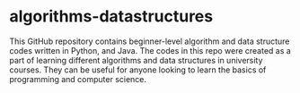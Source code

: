 # algorithms-datastructures
This GitHub repository contains beginner-level algorithm and data structure codes written in Python, and Java. 
The codes in this repo were created as a part of learning different algorithms and data structures in university courses. 
They can be useful for anyone looking to learn the basics of programming and computer science.
